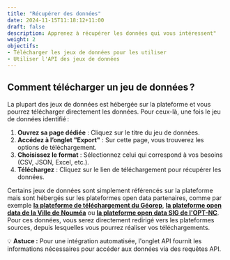 ```yaml
---
title: "Récupérer des données"
date: 2024-11-15T11:18:12+11:00
draft: false
description: Apprenez à récupérer les données qui vous intéressent"
weight: 2
objectifs:
- Télécharger les jeux de données pour les utiliser
- Utiliser l'API des jeux de données
---
```



## Comment télécharger un jeu de données ?

La plupart des jeux de données est hébergée sur la plateforme et vous pourrez télécharger directement les données. 
Pour ceux-là, une fois le jeu de données identifié :
1. **Ouvrez sa page dédiée** : Cliquez sur le titre du jeu de données.  
2. **Accédez à l’onglet "Export"** : Sur cette page, vous trouverez les options de téléchargement.  
3. **Choisissez le format** : Sélectionnez celui qui correspond à vos besoins (CSV, JSON, Excel, etc.).  
4. **Téléchargez** : Cliquez sur le lien de téléchargement pour récupérer les données.  

Certains jeux de données sont simplement référencés sur la plateforme mais sont hébergés sur les plateformes open data partenaires, comme par exemple **[la plateforme de téléchargement du Géorep](https://georep-dtsi-sgt.opendata.arcgis.com/)**, **[la plateforme open data de la Ville de Nouméa](https://data.noumea.nc/)** ou **[la plateforme open data SIG de l'OPT-NC](https://maps.opendata.opt.nc/)**.  
Pour ces données, vous serez directement redirigé vers les plateformes sources, depuis lesquelles vous pourrez réaliser vos téléchargements.


💡 **Astuce :** Pour une intégration automatisée, l'onglet API fournit les informations nécessaires pour accéder aux données via des requêtes API.
<!--Rendez-vous sur le guide du développeur pour plus d'informations -->

<!--
## Comment utiliser l'API des jeux de données ?
#### MEMO HOUY-SY
{{< notice type="error" >}}
Renvoyer ici vers la page du guide du développeur
{{< /notice >}} 
-->

